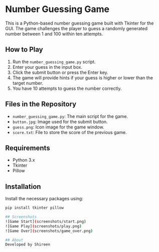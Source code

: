 # Number Guessing Game

This is a Python-based number guessing game built with Tkinter for the GUI. The game challenges the player to guess a randomly generated number between 1 and 100 within ten attempts.

## How to Play
1. Run the `number_guessing_game.py` script.
2. Enter your guess in the input box.
3. Click the submit button or press the Enter key.
4. The game will provide hints if your guess is higher or lower than the target number.
5. You have 10 attempts to guess the number correctly.

## Files in the Repository
- `number_guessing_game.py`: The main script for the game.
- `button.jpg`: Image used for the submit button.
- `guess.png`: Icon image for the game window.
- `score.txt`: File to store the score of the previous game.

## Requirements
- Python 3.x
- Tkinter
- Pillow

## Installation
Install the necessary packages using:
```bash
pip install tkinter pillow

## Screenshots
![Game Start](screenshots/start.png)
![Game Play](screenshots/play.png)
![Game Over](screenshots/game_over.png)

## About
Developed by Shireen